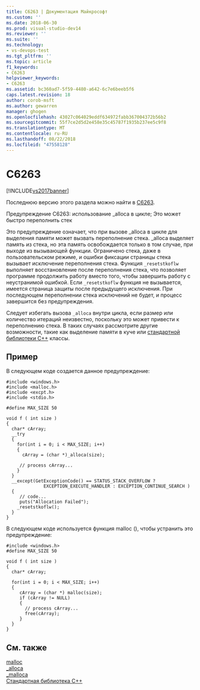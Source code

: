 ```yaml
---
title: C6263 | Документация Майкрософт
ms.custom: ''
ms.date: 2018-06-30
ms.prod: visual-studio-dev14
ms.reviewer: ''
ms.suite: ''
ms.technology:
- vs-devops-test
ms.tgt_pltfrm: ''
ms.topic: article
f1_keywords:
- C6263
helpviewer_keywords:
- C6263
ms.assetid: bc360ad7-5f59-4480-a642-6c7e6beeb5f6
caps.latest.revision: 18
author: corob-msft
ms.author: gewarren
manager: ghogen
ms.openlocfilehash: 43027c064029eddf634972fabb367004372b56b2
ms.sourcegitcommit: 55f7ce2d5d2e458e35c45787f1935b237ee5c9f8
ms.translationtype: MT
ms.contentlocale: ru-RU
ms.lasthandoff: 08/22/2018
ms.locfileid: "47558128"
---
```

# <a name="c6263"></a>C6263
[!INCLUDE[vs2017banner](../includes/vs2017banner.md)]

Последнюю версию этого раздела можно найти в [C6263](https://docs.microsoft.com/visualstudio/code-quality/c6263).  
  
Предупреждение C6263: использование _alloca в цикле; Это может быстро переполнить стек  
  
 Это предупреждение означает, что при вызове _alloca в цикле для выделения памяти может вызвать переполнение стека. _alloca выделяет память из стека, но эта память освобождается только в том случае, при выходе из вызывающей функции. Ограничено стека, даже в пользовательском режиме, и ошибки фиксации страницы стека вызывает исключение переполнения стека. Функция `_resetstkoflw` выполняет восстановление после переполнения стека, что позволяет программе продолжить работу вместо того, чтобы завершить работу с неустранимой ошибкой. Если `_resetstkoflw` функция не вызывается, имеется страница защиты после предыдущего исключения. При последующем переполнении стека исключений не будет, и процесс завершится без предупреждения.  
  
 Следует избегать вызова `_alloca` внутри цикла, если размер или количество итераций неизвестно, поскольку это может привести к переполнению стека. В таких случаях рассмотрите другие возможности, такие как выделение памяти в куче или [стандартной библиотеки C++](http://msdn.microsoft.com/library/a37d3ba3-58af-47c7-9ee2-441ccd7b77ee) классы.  
  
## <a name="example"></a>Пример  
 В следующем коде создается данное предупреждение:  
  
```  
#include <windows.h>  
#include <malloc.h>  
#include <excpt.h>  
#include <stdio.h>  
  
#define MAX_SIZE 50  
  
void f ( int size )  
{  
  char* cArray;  
  __try  
  {  
    for(int i = 0; i < MAX_SIZE; i++)  
    {  
      cArray = (char *)_alloca(size);  
  
     // process cArray...  
    }  
  }  
  __except(GetExceptionCode() == STATUS_STACK_OVERFLOW ?   
              EXCEPTION_EXECUTE_HANDLER : EXCEPTION_CONTINUE_SEARCH )  
  {  
     // code...  
     puts("Allocation Failed");  
    _resetstkoflw();  
  }  
}  
```  
  
 В следующем коде используется функция malloc (), чтобы устранить это предупреждение:  
  
```  
#include <windows.h>  
#define MAX_SIZE 50  
  
void f ( int size )  
{  
  char* cArray;  
  
  for(int i = 0; i < MAX_SIZE; i++)  
  {  
     cArray = (char *) malloc(size);  
     if (cArray != NULL)  
     {  
       // process cArray...  
       free(cArray);  
     }  
  }  
}  
```  
  
## <a name="see-also"></a>См. также  
 [malloc](http://msdn.microsoft.com/library/144fcee2-be34-4a03-bb7e-ed6d4b99eea0)   
 [_alloca](http://msdn.microsoft.com/library/74488eb1-b71f-4515-88e1-cdd03b6f8225)   
 [_malloca](http://msdn.microsoft.com/library/293992df-cfca-4bc9-b313-0a733a6bb936)   
 [Стандартная библиотека C++](http://msdn.microsoft.com/library/a37d3ba3-58af-47c7-9ee2-441ccd7b77ee)



